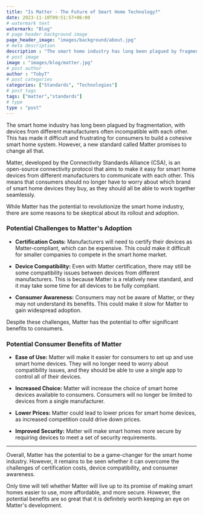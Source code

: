 ```yaml
---
title: "Is Matter - The Future of Smart Home Technology?"
date: 2023-11-10T09:51:57+06:00
# watermark text
watermark: "Blog"
# page header background image
page_header_image: "images/background/about.jpg"
# meta description
description : "The smart home industry has long been plagued by fragmentation, with devices from different manufacturers often incompatible with each other. This has made it difficult and frustrating for consumers to build a cohesive smart home system.."
# post image
image : "images/blog/matter.jpg"
# post author
author : "TobyT"
# post categories
categories: ["Standards", "Technologies"]
# post tags
tags: ["matter","standards"]
# type
type : "post"
---
```

The smart home industry has long been plagued by fragmentation, with devices from different manufacturers often incompatible with each other. This has made it difficult and frustrating for consumers to build a cohesive smart home system. However, a new standard called Matter promises to change all that.

Matter, developed by the Connectivity Standards Alliance (CSA), is an open-source connectivity protocol that aims to make it easy for smart home devices from different manufacturers to communicate with each other. This means that consumers should no longer have to worry about which brand of smart home devices they buy, as they should all be able to work together seamlessly.

While Matter has the potential to revolutionize the smart home industry, there are some reasons to be skeptical about its rollout and adoption.

### Potential Challenges to Matter's Adoption

- **Certification Costs:** Manufacturers will need to certify their devices as Matter-compliant, which can be expensive. This could make it difficult for smaller companies to compete in the smart home market.

- **Device Compatibility:** Even with Matter certification, there may still be some compatibility issues between devices from different manufacturers. This is because Matter is a relatively new standard, and it may take some time for all devices to be fully compliant.

- **Consumer Awareness:** Consumers may not be aware of Matter, or they may not understand its benefits. This could make it slow for Matter to gain widespread adoption.

Despite these challenges, Matter has the potential to offer significant benefits to consumers.

### Potential Consumer Benefits of Matter

- **Ease of Use:** Matter will make it easier for consumers to set up and use smart home devices. They will no longer need to worry about compatibility issues, and they should be able to use a single app to control all of their devices.

- **Increased Choice:** Matter will increase the choice of smart home devices available to consumers. Consumers will no longer be limited to devices from a single manufacturer.

- **Lower Prices:** Matter could lead to lower prices for smart home devices, as increased competition could drive down prices.

- **Improved Security:** Matter will make smart homes more secure by requiring devices to meet a set of security requirements.
------
Overall, Matter has the potential to be a game-changer for the smart home industry. However, it remains to be seen whether it can overcome the challenges of certification costs, device compatibility, and consumer awareness.

Only time will tell whether Matter will live up to its promise of making smart homes easier to use, more affordable, and more secure. However, the potential benefits are so great that it is definitely worth keeping an eye on Matter's development.